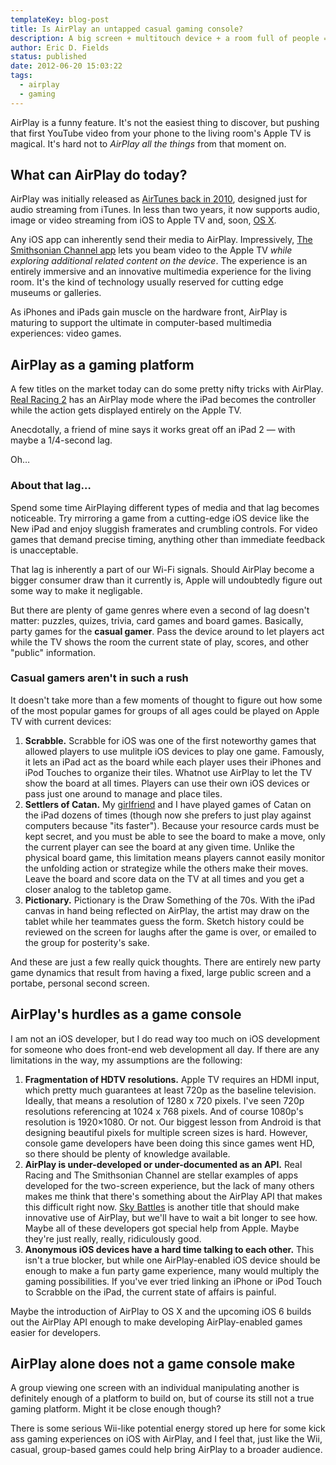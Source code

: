 ```yaml
---
templateKey: blog-post
title: Is AirPlay an untapped casual gaming console?
description: A big screen + multitouch device + a room full of people = a video game opportunity no one is taking advantage of. It might be because we can't because of hardware and software restrictions (Apple Law), but hopefully we're just limited to our imaginations.
author: Eric D. Fields
status: published
date: 2012-06-20 15:03:22
tags:
  - airplay
  - gaming
---
```


AirPlay is a funny feature. It's not the easiest thing to discover, but pushing that first YouTube video from your phone to the living room's Apple TV is magical. It's hard not to _AirPlay all the things_ from that moment on.

## What can AirPlay do today?

AirPlay was initially released as [AirTunes back in 2010](http://en.wikipedia.org/wiki/AirPlay), designed just for audio streaming from iTunes. In less than two years, it now supports audio, image or video streaming from iOS to Apple TV and, soon, [OS X](http://www.apple.com/osx/whats-new/#airplay).

Any iOS app can inherently send their media to AirPlay. Impressively, [The Smithsonian Channel app](http://itunes.apple.com/us/app/smithsonian-channel/id377458454?mt=8) lets you beam video to the Apple TV _while exploring additional related content on the device_. The experience is an entirely immersive and an innovative multimedia experience for the living room. It's the kind of technology usually reserved for cutting edge museums or galleries.

As iPhones and iPads gain muscle on the hardware front, AirPlay is maturing to support the ultimate in computer-based multimedia experiences: video games.

## AirPlay as a gaming platform

A few titles on the market today can do some pretty nifty tricks with AirPlay. [Real Racing 2](http://itunes.apple.com/us/app/real-racing-2-hd/id414566922?mt=8&ign-mpt=uo%3D4) has an AirPlay mode where the iPad becomes the controller while the action gets displayed entirely on the Apple TV.

Anecdotally, a friend of mine says it works great off an iPad 2 — with maybe a 1/4-second lag.

Oh…

### About that lag…

Spend some time AirPlaying different types of media and that lag becomes noticeable. Try mirroring a game from a cutting-edge iOS device like the New iPad and enjoy sluggish framerates and crumbling controls. For video games that demand precise timing, anything other than immediate feedback is unacceptable.

That lag is inherently a part of our Wi-Fi signals. Should AirPlay become a bigger consumer draw than it currently is, Apple will undoubtedly figure out some way to make it negligable.

But there are plenty of game genres where even a second of lag doesn't matter: puzzles, quizes, trivia, card games and board games. Basically, party games for the **casual gamer**. Pass the device around to let players act while the TV shows the room the current state of play, scores, and other "public" information.

### Casual gamers aren't in such a rush

It doesn't take more than a few moments of thought to figure out how some of the most popular games for groups of all ages could be played on Apple TV with current devices:

1. **Scrabble.**
   Scrabble for iOS was one of the first noteworthy games that allowed players to use mulitple iOS devices to play one game. Famously, it lets an iPad act as the board while each player uses their iPhones and iPod Touches to organize their tiles. Whatnot use AirPlay to let the TV show the board at all times. Players can use their own iOS devices or pass just one around to manage and place tiles.
2. **Settlers of Catan.**
   My [girlfriend](http://twitter.com/goodgrlgoneblog) and I have played games of Catan on the iPad dozens of times (though now she prefers to just play against computers because "its faster"). Because your resource cards must be kept secret, and you must be able to see the board to make a move, only the current player can see the board at any given time. Unlike the physical board game, this limitation means players cannot easily monitor the unfolding action or strategize while the others make their moves. Leave the board and score data on the TV at all times and you get a closer analog to the tabletop game.
3. **Pictionary.**
   Pictionary is the Draw Something of the 70s. With the iPad canvas in hand being reflected on AirPlay, the artist may draw on the tablet while her teammates guess the form. Sketch history could be reviewed on the screen for laughs after the game is over, or emailed to the group for posterity's sake.

And these are just a few really quick thoughts. There are entirely new party game dynamics that result from having a fixed, large public screen and a portabe, personal second screen.

## AirPlay's hurdles as a game console

I am not an iOS developer, but I do read way too much on iOS development for someone who does front-end web development all day. If there are any limitations in the way, my assumptions are the following:

1. **Fragmentation of HDTV resolutions.**
   Apple TV requires an HDMI input, which pretty much guarantees at least 720p as the baseline television. Ideally, that means a resolution of 1280 x 720 pixels. I've seen 720p resolutions referencing at 1024 x 768 pixels. And of course 1080p's resolution is 1920×1080. Or not.
   Our biggest lesson from Android is that designing beautiful pixels for multiple screen sizes is hard. However, console game developers have been doing this since games went HD, so there should be plenty of knowledge available.
2. **AirPlay is under-developed or under-documented as an API.**
   Real Racing and The Smithsonian Channel are stellar examples of apps developed for the two-screen experience, but the lack of many others makes me think that there's something about the AirPlay API that makes this difficult right now. [Sky Battles](http://www.metacafe.com/watch/8356101/sky_battles_ios_air_combat_game_trailer/) is another title that should make innovative use of AirPlay, but we'll have to wait a bit longer to see how. Maybe all of these developers got special help from Apple. Maybe they're just really, really, ridiculously good.
3. **Anonymous iOS devices have a hard time talking to each other.**
   This isn't a true blocker, but while one AirPlay-enabled iOS device should be enough to make a fun party game experience, many would multiply the gaming possibilities. If you've ever tried linking an iPhone or iPod Touch to Scrabble on the iPad, the current state of affairs is painful.

Maybe the introduction of AirPlay to OS X and the upcoming iOS 6 builds out the AirPlay API enough to make developing AirPlay-enabled games easier for developers.

## AirPlay alone does not a game console make

A group viewing one screen with an individual manipulating another is definitely enough of a platform to build on, but of course its still not a true gaming platform. Might it be close enough though?

There is some serious Wii-like potential energy stored up here for some kick ass gaming experiences on iOS with AirPlay, and I feel that, just like the Wii, casual, group-based games could help bring AirPlay to a broader audience.
